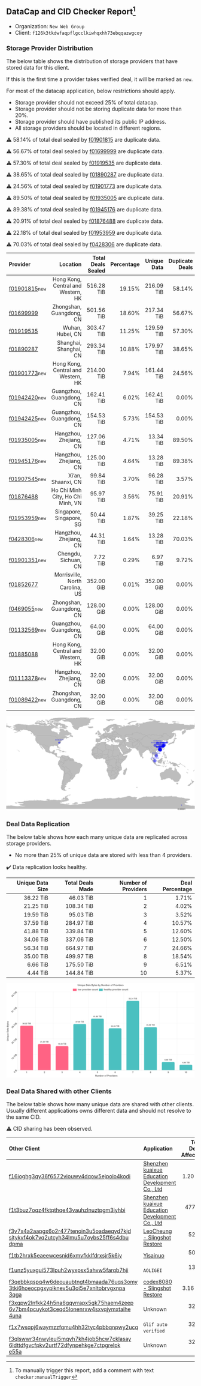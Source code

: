 ## DataCap and CID Checker Report[^1]
 - Organization: `New Web Group`
 - Client: `f126k3tkdwfaqpflgcclkiwhqxhh73ebqqazwgcoy`
### Storage Provider Distribution
The below table shows the distribution of storage providers that have stored data for this client.

If this is the first time a provider takes verified deal, it will be marked as `new`.

For most of the datacap application, below restrictions should apply.
 - Storage provider should not exceed 25% of total datacap.
 - Storage provider should not be storing duplicate data for more than 20%.
 - Storage provider should have published its public IP address.
 - All storage providers should be located in different regions.

⚠️ 58.14% of total deal sealed by [f01901815](https://filfox.info/en/address/f01901815) are duplicate data.

⚠️ 56.67% of total deal sealed by [f01699999](https://filfox.info/en/address/f01699999) are duplicate data.

⚠️ 57.30% of total deal sealed by [f01919535](https://filfox.info/en/address/f01919535) are duplicate data.

⚠️ 38.65% of total deal sealed by [f01890287](https://filfox.info/en/address/f01890287) are duplicate data.

⚠️ 24.56% of total deal sealed by [f01901773](https://filfox.info/en/address/f01901773) are duplicate data.

⚠️ 89.50% of total deal sealed by [f01935005](https://filfox.info/en/address/f01935005) are duplicate data.

⚠️ 89.38% of total deal sealed by [f01945176](https://filfox.info/en/address/f01945176) are duplicate data.

⚠️ 20.91% of total deal sealed by [f01876488](https://filfox.info/en/address/f01876488) are duplicate data.

⚠️ 22.18% of total deal sealed by [f01953959](https://filfox.info/en/address/f01953959) are duplicate data.

⚠️ 70.03% of total deal sealed by [f0428306](https://filfox.info/en/address/f0428306) are duplicate data.

| Provider                                                    |                           Location | Total Deals Sealed | Percentage | Unique Data | Duplicate Deals |
| :---------------------------------------------------------- | ---------------------------------: | -----------------: | ---------: | ----------: | --------------: |
| [f01901815](https://filfox.info/en/address/f01901815)`new`  | Hong Kong, Central and Western, HK |         516.28 TiB |     19.15% |  216.09 TiB |          58.14% |
| [f01699999](https://filfox.info/en/address/f01699999)       |           Zhongshan, Guangdong, CN |         501.56 TiB |     18.60% |  217.34 TiB |          56.67% |
| [f01919535](https://filfox.info/en/address/f01919535)       |                   Wuhan, Hubei, CN |         303.47 TiB |     11.25% |  129.59 TiB |          57.30% |
| [f01890287](https://filfox.info/en/address/f01890287)       |             Shanghai, Shanghai, CN |         293.34 TiB |     10.88% |  179.97 TiB |          38.65% |
| [f01901773](https://filfox.info/en/address/f01901773)`new`  | Hong Kong, Central and Western, HK |         214.00 TiB |      7.94% |  161.44 TiB |          24.56% |
| [f01942420](https://filfox.info/en/address/f01942420)`new`  |           Guangzhou, Guangdong, CN |         162.41 TiB |      6.02% |  162.41 TiB |           0.00% |
| [f01942425](https://filfox.info/en/address/f01942425)`new`  |           Guangzhou, Guangdong, CN |         154.53 TiB |      5.73% |  154.53 TiB |           0.00% |
| [f01935005](https://filfox.info/en/address/f01935005)`new`  |             Hangzhou, Zhejiang, CN |         127.06 TiB |      4.71% |   13.34 TiB |          89.50% |
| [f01945176](https://filfox.info/en/address/f01945176)`new`  |             Hangzhou, Zhejiang, CN |         125.00 TiB |      4.64% |   13.28 TiB |          89.38% |
| [f01907545](https://filfox.info/en/address/f01907545)`new`  |                 Xi’an, Shaanxi, CN |          99.84 TiB |      3.70% |   96.28 TiB |           3.57% |
| [f01876488](https://filfox.info/en/address/f01876488)       |  Ho Chi Minh City, Ho Chi Minh, VN |          95.97 TiB |      3.56% |   75.91 TiB |          20.91% |
| [f01953959](https://filfox.info/en/address/f01953959)`new`  |           Singapore, Singapore, SG |          50.44 TiB |      1.87% |   39.25 TiB |          22.18% |
| [f0428306](https://filfox.info/en/address/f0428306)`new`    |             Hangzhou, Zhejiang, CN |          44.31 TiB |      1.64% |   13.28 TiB |          70.03% |
| [f01901351](https://filfox.info/en/address/f01901351)`new`  |               Chengdu, Sichuan, CN |           7.72 TiB |      0.29% |    6.97 TiB |           9.72% |
| [f01852677](https://filfox.info/en/address/f01852677)       |    Morrisville, North Carolina, US |         352.00 GiB |      0.01% |  352.00 GiB |           0.00% |
| [f0469055](https://filfox.info/en/address/f0469055)`new`    |           Zhongshan, Guangdong, CN |         128.00 GiB |      0.00% |  128.00 GiB |           0.00% |
| [f01132569](https://filfox.info/en/address/f01132569)`new`  |           Guangzhou, Guangdong, CN |          64.00 GiB |      0.00% |   64.00 GiB |           0.00% |
| [f01885088](https://filfox.info/en/address/f01885088)       | Hong Kong, Central and Western, HK |          32.00 GiB |      0.00% |   32.00 GiB |           0.00% |
| [f01113378](https://filfox.info/en/address/f01113378)`new`  |             Hangzhou, Zhejiang, CN |          32.00 GiB |      0.00% |   32.00 GiB |           0.00% |
| [f01089422](https://filfox.info/en/address/f01089422)`new`  |           Zhongshan, Guangdong, CN |          32.00 GiB |      0.00% |   32.00 GiB |           0.00% |

![Provider Distribution](https://raw.githubusercontent.com/data-preservation-programs/filplus-checker-assets/main/filecoin-project/filecoin-plus-large-datasets/issues/356/1671095360051.png)
### Deal Data Replication
The below table shows how each many unique data are replicated across storage providers.
- No more than 25% of unique data are stored with less than 4 providers.

✔️ Data replication looks healthy.

| Unique Data Size | Total Deals Made | Number of Providers | Deal Percentage |
| ---------------: | ---------------: | ------------------: | --------------: |
|        36.22 TiB |        46.03 TiB |                   1 |           1.71% |
|        21.25 TiB |       108.34 TiB |                   2 |           4.02% |
|        19.59 TiB |        95.03 TiB |                   3 |           3.52% |
|        37.59 TiB |       284.97 TiB |                   4 |          10.57% |
|        41.88 TiB |       339.84 TiB |                   5 |          12.60% |
|        34.06 TiB |       337.06 TiB |                   6 |          12.50% |
|        56.34 TiB |       664.97 TiB |                   7 |          24.66% |
|        35.00 TiB |       499.97 TiB |                   8 |          18.54% |
|         6.66 TiB |       175.50 TiB |                   9 |           6.51% |
|         4.44 TiB |       144.84 TiB |                  10 |           5.37% |

![Replication Distribution](https://raw.githubusercontent.com/data-preservation-programs/filplus-checker-assets/main/filecoin-project/filecoin-plus-large-datasets/issues/356/1671095360693.png)
### Deal Data Shared with other Clients
The below table shows how many unique data are shared with other clients.
Usually different applications owns different data and should not resolve to the same CID.

⚠️ CID sharing has been observed.

| Other Client                                                                                                                                                                                                              | Application                                                                                                                      | Total Deals Affected | Unique CIDs |          Verifier |
| :------------------------------------------------------------------------------------------------------------------------------------------------------------------------------------------------------------------------ | :------------------------------------------------------------------------------------------------------------------------------- | -------------------: | ----------: | ----------------: |
| [f16ioghg3qy36f6572viouwv4dqow5ejpolo4kodi](https://filfox.info/en/address/f16ioghg3qy36f6572viouwv4dqow5ejpolo4kodi)                                                                                                     | [Shenzhen kuaixue Education Development Co\., Ltd](https://github.com/filecoin-project/filecoin-plus-large-datasets/issues/512)  |             1.20 PiB |         943 |   LDN v3 multisig |
| [f1t3buz7oqz4fktpthqe43vauhzlnuztpgm3iyhbi](https://filfox.info/en/address/f1t3buz7oqz4fktpthqe43vauhzlnuztpgm3iyhbi)                                                                                                     | [Shenzhen kuaixue Education Development Co\., Ltd](https://github.com/filecoin-project/filecoin-plus-large-datasets/issues/1363) |           477.50 TiB |         943 |   LDN v3 multisig |
| [f3v7x4a2aapgx6o2r477tenoin3u5oadaeqyd7kjd<br/>sitykvf4ok7vq2utcyh34lmu5u7oybs25ff6s4dbu<br/>dpma](https://filfox.info/en/address/f3v7x4a2aapgx6o2r477tenoin3u5oadaeqyd7kjdsitykvf4ok7vq2utcyh34lmu5u7oybs25ff6s4dbudpma) | [LeoCheung \- Slingshot Restore](https://github.com/filecoin-project/filecoin-plus-large-datasets/issues/151)                    |            52.44 TiB |       1,342 |   LDN v3 multisig |
| [f1tb2hrxk5eaeewcesnid6xmvfkklfdrxsjr5k6iy](https://filfox.info/en/address/f1tb2hrxk5eaeewcesnid6xmvfkklfdrxsjr5k6iy)                                                                                                     | [Yisainuo](https://github.com/filecoin-project/filecoin-plus-large-datasets/issues/537)                                          |            50.41 TiB |         910 |   LDN v3 multisig |
| [f1unz5yuxgui573lpuh2wyxpsx5ahvw5farqb7hji](https://filfox.info/en/address/f1unz5yuxgui573lpuh2wyxpsx5ahvw5farqb7hji)                                                                                                     | `AOLIGEI`                                                                                                                        |            13.31 TiB |         426 |   LDN v3 multisig |
| [f3qebbkqspq4w6deouaubtngt4bmaada76uqs3omy<br/>3tki6hoeocpgxyplknev5u3oi5e7xnltobrvgxnpa<br/>3qga](https://filfox.info/en/address/f3qebbkqspq4w6deouaubtngt4bmaada76uqs3omy3tki6hoeocpgxyplknev5u3oi5e7xnltobrvgxnpa3qga) | [codex8080 \- Slingshot Restore](https://github.com/filecoin-project/filecoin-plus-large-datasets/issues/152)                    |             3.16 TiB |         101 |   LDN v3 multisig |
| [f3xgpw2lnfkk24h5na6gqyrrapx5gk75haem4zeep<br/>6v7bm4pcuykot3ceqd5lonenrxw4sxvqjymxtaihe<br/>4una](https://filfox.info/en/address/f3xgpw2lnfkk24h5na6gqyrrapx5gk75haem4zeep6v7bm4pcuykot3ceqd5lonenrxw4sxvqjymxtaihe4una) | Unknown                                                                                                                          |            32.00 GiB |           1 |           Unknown |
| [f1x7wsqpj6waymzzfqmu4hh32tyc4pbbqnpwy2ucq](https://filfox.info/en/address/f1x7wsqpj6waymzzfqmu4hh32tyc4pbbqnpwy2ucq)                                                                                                     | `Glif auto verified`                                                                                                             |            32.00 GiB |           1 | Jonathan Schwartz |
| [f3qlswwr34nwyleul5mqyh7kh4job5hcw7cklasay<br/>6ldttdfgvcfpkv2urtf72dfynpehkge7ctpgrelpk<br/>e55a](https://filfox.info/en/address/f3qlswwr34nwyleul5mqyh7kh4job5hcw7cklasay6ldttdfgvcfpkv2urtf72dfynpehkge7ctpgrelpke55a) | Unknown                                                                                                                          |            32.00 GiB |           1 |           Unknown |

[^1]: To manually trigger this report, add a comment with text `checker:manualTrigger`
